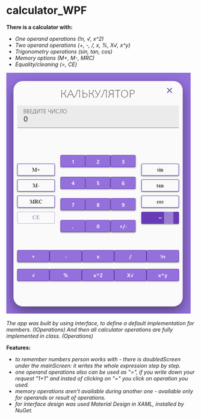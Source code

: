 # calculator_WPF

**There is a calculator with:**
 - *One operand operations (!n, √, x^2)*
 - *Two operand operations (+, -, /, x, %, X√, x^y)*
 - *Trigonometry operations (sin, tan, cos)*
 - *Memory options (M+, M-, MRC)*
 - *Equality/cleaning (=, CE)*

![калькулятор](calculator.png)

*The app was built by using interface, to define a default implementation for members. (IOperations)
And then all calculator operations are fully implemented in class. (Operations)*

**Features:**
- *to remember numbers person works with - there is doubledScreen under the mainScreen:
it writes the whole expression step by step.*
- *one operand operations also can be used as "=", if you write down your request "1+1" and insted of clicking
on "=" you click on operation you used.*
- *memory operations aren't available during another one - available only for operands or result of operations.*
- *for interface design was used Material Design in XAML, installed by NuGet.*
